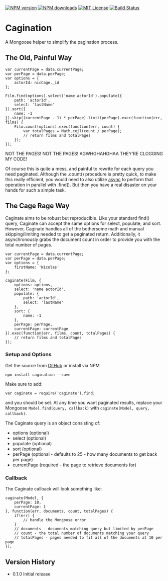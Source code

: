 [![NPM version][npm-version-image]][npm-url] [![NPM downloads][npm-downloads-image]][npm-url] [![MIT License][license-image]][license-url] [![Build Status][travis-image]][travis-url]

# Cagination

A Mongoose helper to simplify the pagination process.

## The Old, Painful Way
    var currentPage = data.currentPage;
    var perPage = data.perPage;
    var options = {
        actorId: nicCage._id
    };

    Film.find(options).select('name actorId').populate({
        path: 'actorId',
        select: 'lastName'
    }).sort({
        name: -1
    }).skip((currentPage - 1) * perPage).limit(perPage).exec(function(err, films) {
        Film.count(options).exec(function(err, count) {
            var totalPages = Math.ceil(count / perPage);
            // return films and totalPages
        });
    });

    
NOT THE PAGES! NOT THE PAGES! AGWHGHAHGHAA THEY'RE CLOGGING MY CODE!
    
Of course this is quite a mess, and painful to rewrite for each query you need paginated. Although the .count() procedure is pretty quick, to make this really efficient, you would need to also utilize [async](https://github.com/caolan/async) to perform that operation in parallel with .find(). But then you have a real disaster on your hands for such a simple task.

## The Cage Rage Way

Caginate aims to be robust but reproducible. Like your standard find() query, Caginate can accept the same options for select, populate, and sort. However, Caginate handles all of the bothersome math and manual skipping/limiting needed to get a paginated return. Additionally, it asynchronously grabs the document count in order to provide you with the total number of pages.

    var currentPage = data.currentPage;
    var perPage = data.perPage;
    var options = {
        firstName: 'Nicolas'
    };

    caginate(Film, {
        options: options,
        select: 'name actorId',
        populate: {
            path: 'actorId',
            select: 'lastName'
        },
        sort: {
            name: -1
        },
        perPage: perPage,
        currentPage: currentPage
    }).exec(function(err, films, count, totalPages) {
        // return films and totalPages
    });

### Setup and Options

Get the source from [GitHub](https://github.com/hemphillcc/cagination) or install via NPM

    npm install cagination --save

Make sure to add:

    var caginate = require('caginate').find;
    
and you should be set. At any time you want paginated results, replace your Mongoose ``Model.find(query, callback)`` with ``caginate(Model, query, callback)``.

The Caginate query is an object consisting of:

* options (optional)
* select (optional)
* populate (optional)
* sort (optional)
* perPage (optional - defaults to 25 - how many documents to get back per page)
* currentPage (required - the page to retrieve documents for)

### Callback

The Caginate callback will look something like:

    caginate(Model, {
        perPage: 10,
        currentPage: 1
    }, function(err, documents, count, totalPages) {
        if(err) {
            // handle the Mongoose error
        }
        // documents - documents matching query but limited by perPage
        // count - the total number of documents matching your query
        // totalPages - pages needed to fit all of the documents at 10 per page
    });

## Version History

* 0.1.0 Initial release

[license-image]: http://img.shields.io/badge/license-MIT-blue.svg?style=flat
[license-url]: https://github.com/hemphillcc/cagination/blob/master/LICENSE

[npm-url]: https://npmjs.org/package/cagination
[npm-version-image]: http://img.shields.io/npm/v/cagination.svg?style=flat
[npm-downloads-image]: http://img.shields.io/npm/dm/cagination.svg?style=flat

[travis-url]: http://travis-ci.org/hemphillcc/cagination
[travis-image]: http://img.shields.io/travis/hemphillcc/cagination/develop.svg?style=flat